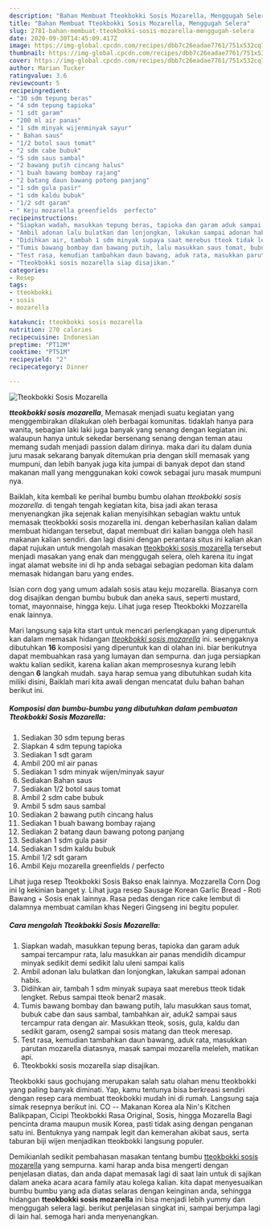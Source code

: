 ```yaml
---
description: "Bahan Membuat Tteokbokki Sosis Mozarella, Menggugah Selera"
title: "Bahan Membuat Tteokbokki Sosis Mozarella, Menggugah Selera"
slug: 2781-bahan-membuat-tteokbokki-sosis-mozarella-menggugah-selera
date: 2020-09-30T14:45:09.417Z
image: https://img-global.cpcdn.com/recipes/dbb7c26eadae7761/751x532cq70/tteokbokki-sosis-mozarella-foto-resep-utama.jpg
thumbnail: https://img-global.cpcdn.com/recipes/dbb7c26eadae7761/751x532cq70/tteokbokki-sosis-mozarella-foto-resep-utama.jpg
cover: https://img-global.cpcdn.com/recipes/dbb7c26eadae7761/751x532cq70/tteokbokki-sosis-mozarella-foto-resep-utama.jpg
author: Marian Tucker
ratingvalue: 3.6
reviewcount: 5
recipeingredient:
- "30 sdm tepung beras"
- "4 sdm tepung tapioka"
- "1 sdt garam"
- "200 ml air panas"
- "1 sdm minyak wijenminyak sayur"
- " Bahan saus"
- "1/2 botol saus tomat"
- "2 sdm cabe bubuk"
- "5 sdm saus sambal"
- "2 bawang putih cincang halus"
- "1 buah bawang bombay rajang"
- "2 batang daun bawang potong panjang"
- "1 sdm gula pasir"
- "1 sdm kaldu bubuk"
- "1/2 sdt garam"
- " Keju mozarella greenfields  perfecto"
recipeinstructions:
- "Siapkan wadah, masukkan tepung beras, tapioka dan garam aduk sampai tercampur rata, lalu masukkan air panas mendidih dicampur minyak sedikit demi sedikit lalu uleni sampai kalis"
- "Ambil adonan lalu bulatkan dan lonjongkan, lakukan sampai adonan habis."
- "Didihkan air, tambah 1 sdm minyak supaya saat merebus tteok tidak lengket. Rebus sampai tteok benar2 masak."
- "Tumis bawang bombay dan bawang putih, lalu masukkan saus tomat, bubuk cabe dan saus sambal, tambahkan air, aduk2 sampai saus tercampur rata dengan air. Masukkan tteok, sosis, gula, kaldu dan sedikit garam, oseng2 sampai sosis matang dan tteok meresap."
- "Test rasa, kemudian tambahkan daun bawang, aduk rata, masukkan parutan mozarella diatasnya, masak sampai mozarella meleleh, matikan api."
- "Tteokbokki sosis mozarella siap disajikan."
categories:
- Resep
tags:
- tteokbokki
- sosis
- mozarella

katakunci: tteokbokki sosis mozarella 
nutrition: 270 calories
recipecuisine: Indonesian
preptime: "PT12M"
cooktime: "PT51M"
recipeyield: "2"
recipecategory: Dinner

---
```



![Tteokbokki Sosis Mozarella](https://img-global.cpcdn.com/recipes/dbb7c26eadae7761/751x532cq70/tteokbokki-sosis-mozarella-foto-resep-utama.jpg)

<b><i>tteokbokki sosis mozarella</i></b>, Memasak menjadi suatu kegiatan yang menggembirakan dilakukan oleh berbagai komunitas. tidaklah hanya para wanita, sebagian laki laki juga banyak yang senang dengan kegiatan ini. walaupun hanya untuk sekedar bersenang senang dengan teman atau memang sudah menjadi passion dalam dirinya. maka dari itu dalam dunia juru masak sekarang banyak ditemukan pria dengan skill memasak yang mumpuni, dan lebih banyak juga kita jumpai di banyak depot dan stand makanan mall yang menggunakan koki cowok sebagai juru masak mumpuni nya.

Baiklah, kita kembali ke perihal bumbu bumbu olahan <i>tteokbokki sosis mozarella</i>. di tengah tengah kegiatan kita, bisa jadi akan terasa menyenangkan jika sejenak kalian menyisihkan sebagian waktu untuk memasak tteokbokki sosis mozarella ini. dengan keberhasilan kalian dalam membuat hidangan tersebut, dapat membuat diri kalian bangga oleh hasil makanan kalian sendiri. dan lagi disini dengan perantara situs ini kalian akan dapat rujukan untuk mengolah masakan <u>tteokbokki sosis mozarella</u> tersebut menjadi masakan yang enak dan menggugah selera, oleh karena itu ingat ingat alamat website ini di hp anda sebagai sebagian pedoman kita dalam memasak hidangan baru yang endes.

Isian corn dog yang umum adalah sosis atau keju mozarella. Biasanya corn dog disajikan dengan bumbu bubuk dan aneka saus, seperti mustard, tomat, mayonnaise, hingga keju. Lihat juga resep Tteokbokki Mozzarella enak lainnya.


Mari langsung saja kita start untuk mencari perlengkapan yang diperuntuk kan dalam memasak hidangan <u><i>tteokbokki sosis mozarella</i></u> ini. seenggaknya dibutuhkan <b>16</b> komposisi yang diperuntuk kan di olahan ini. biar berikutnya dapat membuahkan rasa yang lumayan dan sempurna. dan juga persiapkan waktu kalian sedikit, karena kalian akan memprosesnya kurang lebih dengan <b>6</b> langkah mudah. saya harap semua yang dibutuhkan sudah kita miliki disini, Baiklah mari kita awali dengan mencatat dulu bahan bahan berikut ini.

<!--inarticleads1-->

##### Komposisi dan bumbu-bumbu yang dibutuhkan dalam pembuatan Tteokbokki Sosis Mozarella:

1. Sediakan 30 sdm tepung beras
1. Siapkan 4 sdm tepung tapioka
1. Sediakan 1 sdt garam
1. Ambil 200 ml air panas
1. Sediakan 1 sdm minyak wijen/minyak sayur
1. Sediakan  Bahan saus
1. Sediakan 1/2 botol saus tomat
1. Ambil 2 sdm cabe bubuk
1. Ambil 5 sdm saus sambal
1. Sediakan 2 bawang putih cincang halus
1. Sediakan 1 buah bawang bombay rajang
1. Sediakan 2 batang daun bawang potong panjang
1. Sediakan 1 sdm gula pasir
1. Sediakan 1 sdm kaldu bubuk
1. Ambil 1/2 sdt garam
1. Ambil  Keju mozarella greenfields / perfecto


Lihat juga resep Tteokbokki Sosis Bakso enak lainnya. Mozzarella Corn Dog ini lg kekinian banget y. Lihat juga resep Sausage Korean Garlic Bread - Roti Bawang + Sosis enak lainnya. Rasa pedas dengan rice cake lembut di dalamnya membuat camilan khas Negeri Gingseng ini begitu populer. 

<!--inarticleads2-->

##### Cara mengolah Tteokbokki Sosis Mozarella:

1. Siapkan wadah, masukkan tepung beras, tapioka dan garam aduk sampai tercampur rata, lalu masukkan air panas mendidih dicampur minyak sedikit demi sedikit lalu uleni sampai kalis
1. Ambil adonan lalu bulatkan dan lonjongkan, lakukan sampai adonan habis.
1. Didihkan air, tambah 1 sdm minyak supaya saat merebus tteok tidak lengket. Rebus sampai tteok benar2 masak.
1. Tumis bawang bombay dan bawang putih, lalu masukkan saus tomat, bubuk cabe dan saus sambal, tambahkan air, aduk2 sampai saus tercampur rata dengan air. Masukkan tteok, sosis, gula, kaldu dan sedikit garam, oseng2 sampai sosis matang dan tteok meresap.
1. Test rasa, kemudian tambahkan daun bawang, aduk rata, masukkan parutan mozarella diatasnya, masak sampai mozarella meleleh, matikan api.
1. Tteokbokki sosis mozarella siap disajikan.


Tteokbokki saus gochujang merupakan salah satu olahan menu tteokbokki yang paling banyak diminati. Yap, kamu tentunya bisa berkreasi sendiri dengan resep cara membuat tteokbokki mudah ini di rumah. Langsung saja simak resepnya berikut ini. CO -- Makanan Korea ala Nin&#39;s Kitchen Balikpapan, Cicipi Tteokbokki Rasa Original, Sosis, hingga Mozarella Bagi pencinta drama maupun musik Korea, pasti tidak asing dengan penganan satu ini. Bentuknya yang nampak legit dan kemerahan akibat saus, serta taburan biji wijen menjadikan tteokbokki langsung populer. 

Demikianlah sedikit pembahasan masakan tentang bumbu <u>tteokbokki sosis mozarella</u> yang sempurna. kami harap anda bisa mengerti dengan penjelasan diatas, dan anda dapat memasak lagi di saat lain untuk di sajikan dalam aneka acara acara family atau kolega kalian. kita dapat menyesuaikan bumbu bumbu yang ada diatas selaras dengan keinginan anda, sehingga hidangan <b>tteokbokki sosis mozarella</b> ini bisa menjadi lebih yummy dan menggugah selera lagi. berikut penjelasan singkat ini, sampai berjumpa lagi di lain hal. semoga hari anda menyenangkan.

